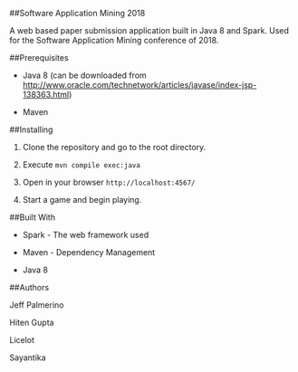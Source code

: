 ##Software Application Mining 2018

A web based paper submission application built in Java 8 and Spark. Used for the Software Application Mining conference of 2018.

##Prerequisites

- Java 8 (can be downloaded from http://www.oracle.com/technetwork/articles/javase/index-jsp-138363.html)

- Maven

##Installing

1. Clone the repository and go to the root directory. 

2. Execute `mvn compile exec:java`

3. Open in your browser `http://localhost:4567/`

4. Start a game and begin playing.


##Built With

- Spark - The web framework used

- Maven - Dependency Management

- Java 8 

##Authors

Jeff Palmerino

Hiten Gupta

Licelot

Sayantika
